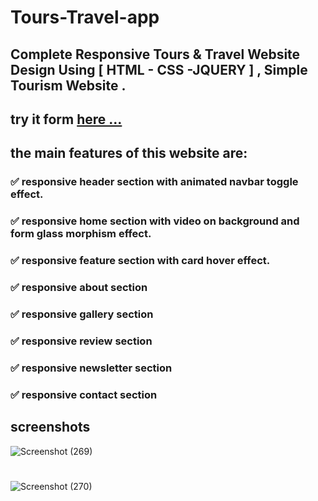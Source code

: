 
# Tours-Travel-app

## Complete Responsive Tours &amp; Travel Website Design Using [ HTML - CSS -JQUERY ] , Simple Tourism Website .
## try it form [here ...](https://ahmed-roshdy-1.github.io/Tours-Travel-app/Index.html)

## the main features of this website are:

### ✅ responsive header section with animated navbar toggle effect.

### ✅ responsive home section with video on background and form glass morphism effect.

### ✅ responsive feature section with card hover effect.

### ✅ responsive about section

### ✅ responsive gallery section

### ✅ responsive review section

### ✅ responsive newsletter section

### ✅ responsive contact section



## screenshots

![Screenshot (269)](https://user-images.githubusercontent.com/65695097/115304313-1a4db080-a165-11eb-833f-952564a60f13.png)

#
![Screenshot (270)](https://user-images.githubusercontent.com/65695097/115330630-c2c73900-a194-11eb-9de3-2bd348103011.png)
